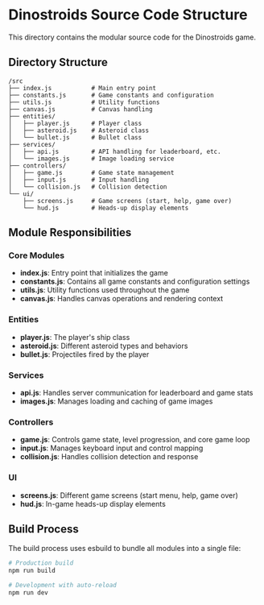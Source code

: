 # Dinostroids Source Code Structure

This directory contains the modular source code for the Dinostroids game.

## Directory Structure

```
/src
├── index.js           # Main entry point
├── constants.js       # Game constants and configuration
├── utils.js           # Utility functions
├── canvas.js          # Canvas handling
├── entities/
│   ├── player.js      # Player class
│   ├── asteroid.js    # Asteroid class
│   └── bullet.js      # Bullet class
├── services/
│   ├── api.js         # API handling for leaderboard, etc.
│   └── images.js      # Image loading service
├── controllers/
│   ├── game.js        # Game state management
│   ├── input.js       # Input handling
│   └── collision.js   # Collision detection
└── ui/
    ├── screens.js     # Game screens (start, help, game over)
    └── hud.js         # Heads-up display elements
```

## Module Responsibilities

### Core Modules

- **index.js**: Entry point that initializes the game
- **constants.js**: Contains all game constants and configuration settings
- **utils.js**: Utility functions used throughout the game
- **canvas.js**: Handles canvas operations and rendering context

### Entities

- **player.js**: The player's ship class
- **asteroid.js**: Different asteroid types and behaviors
- **bullet.js**: Projectiles fired by the player

### Services

- **api.js**: Handles server communication for leaderboard and game stats
- **images.js**: Manages loading and caching of game images

### Controllers

- **game.js**: Controls game state, level progression, and core game loop
- **input.js**: Manages keyboard input and control mapping
- **collision.js**: Handles collision detection and response

### UI

- **screens.js**: Different game screens (start menu, help, game over)
- **hud.js**: In-game heads-up display elements

## Build Process

The build process uses esbuild to bundle all modules into a single file:

```bash
# Production build
npm run build

# Development with auto-reload
npm run dev
``` 